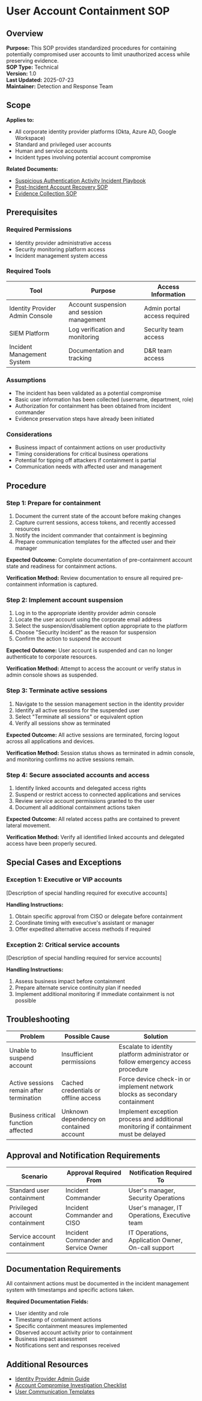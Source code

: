 # User Account Containment SOP

## Overview

**Purpose:** This SOP provides standardized procedures for containing potentially compromised user accounts to limit unauthorized access while preserving evidence.  
**SOP Type:** Technical  
**Version:** 1.0  
**Last Updated:** 2025-07-23  
**Maintainer:** Detection and Response Team

## Scope

**Applies to:**
- All corporate identity provider platforms (Okta, Azure AD, Google Workspace)
- Standard and privileged user accounts
- Human and service accounts
- Incident types involving potential account compromise

**Related Documents:**
- [Suspicious Authentication Activity Incident Playbook](malicious-login-playbook.md)
- [Post-Incident Account Recovery SOP](../sops/sop-template.md)
- [Evidence Collection SOP](../sops/sop-template.md)

## Prerequisites

### Required Permissions

- Identity provider administrative access
- Security monitoring platform access
- Incident management system access

### Required Tools

| Tool | Purpose | Access Information |
|------|---------|-------------------|
| Identity Provider Admin Console | Account suspension and session management | Admin portal access required |
| SIEM Platform | Log verification and monitoring | Security team access |
| Incident Management System | Documentation and tracking | D&R team access |

### Assumptions

- The incident has been validated as a potential compromise
- Basic user information has been collected (username, department, role)
- Authorization for containment has been obtained from incident commander
- Evidence preservation steps have already been initiated

### Considerations

- Business impact of containment actions on user productivity
- Timing considerations for critical business operations
- Potential for tipping off attackers if containment is partial
- Communication needs with affected user and management

## Procedure

### Step 1: Prepare for containment

1. Document the current state of the account before making changes
2. Capture current sessions, access tokens, and recently accessed resources
3. Notify the incident commander that containment is beginning
4. Prepare communication templates for the affected user and their manager

**Expected Outcome:** Complete documentation of pre-containment account state and readiness for containment actions.

**Verification Method:** Review documentation to ensure all required pre-containment information is captured.

### Step 2: Implement account suspension

1. Log in to the appropriate identity provider admin console
2. Locate the user account using the corporate email address
3. Select the suspension/disablement option appropriate to the platform
4. Choose "Security Incident" as the reason for suspension
5. Confirm the action to suspend the account

**Expected Outcome:** User account is suspended and can no longer authenticate to corporate resources.

**Verification Method:** Attempt to access the account or verify status in admin console shows as suspended.

### Step 3: Terminate active sessions

1. Navigate to the session management section in the identity provider
2. Identify all active sessions for the suspended user
3. Select "Terminate all sessions" or equivalent option
4. Verify all sessions show as terminated

**Expected Outcome:** All active sessions are terminated, forcing logout across all applications and devices.

**Verification Method:** Session status shows as terminated in admin console, and monitoring confirms no active sessions remain.

### Step 4: Secure associated accounts and access

1. Identify linked accounts and delegated access rights
2. Suspend or restrict access to connected applications and services
3. Review service account permissions granted to the user
4. Document all additional containment actions taken

**Expected Outcome:** All related access paths are contained to prevent lateral movement.

**Verification Method:** Verify all identified linked accounts and delegated access have been properly secured.

## Special Cases and Exceptions

### Exception 1: Executive or VIP accounts

[Description of special handling required for executive accounts]

**Handling Instructions:**
1. Obtain specific approval from CISO or delegate before containment
2. Coordinate timing with executive's assistant or manager
3. Offer expedited alternative access methods if required

### Exception 2: Critical service accounts

[Description of special handling required for service accounts]

**Handling Instructions:**
1. Assess business impact before containment
2. Prepare alternate service continuity plan if needed
3. Implement additional monitoring if immediate containment is not possible

## Troubleshooting

| Problem | Possible Cause | Solution |
|---------|---------------|----------|
| Unable to suspend account | Insufficient permissions | Escalate to identity platform administrator or follow emergency access procedure |
| Active sessions remain after termination | Cached credentials or offline access | Force device check-in or implement network blocks as secondary containment |
| Business critical function affected | Unknown dependency on contained account | Implement exception process and additional monitoring if containment must be delayed |

## Approval and Notification Requirements

| Scenario | Approval Required From | Notification Required To |
|---------|------------------------|--------------------------|
| Standard user containment | Incident Commander | User's manager, Security Operations |
| Privileged account containment | Incident Commander and CISO | User's manager, IT Operations, Executive team |
| Service account containment | Incident Commander and Service Owner | IT Operations, Application Owner, On-call support |

## Documentation Requirements

All containment actions must be documented in the incident management system with timestamps and specific actions taken.

**Required Documentation Fields:**
- User identity and role
- Timestamp of containment actions
- Specific containment measures implemented
- Observed account activity prior to containment
- Business impact assessment
- Notifications sent and responses received

## Additional Resources

- [Identity Provider Admin Guide](https://example.com/identity-admin)
- [Account Compromise Investigation Checklist](../investigation-patterns/investigation-pattern-template.md)
- [User Communication Templates](../artifact-guidelines/artifact-guideline-template.md)
